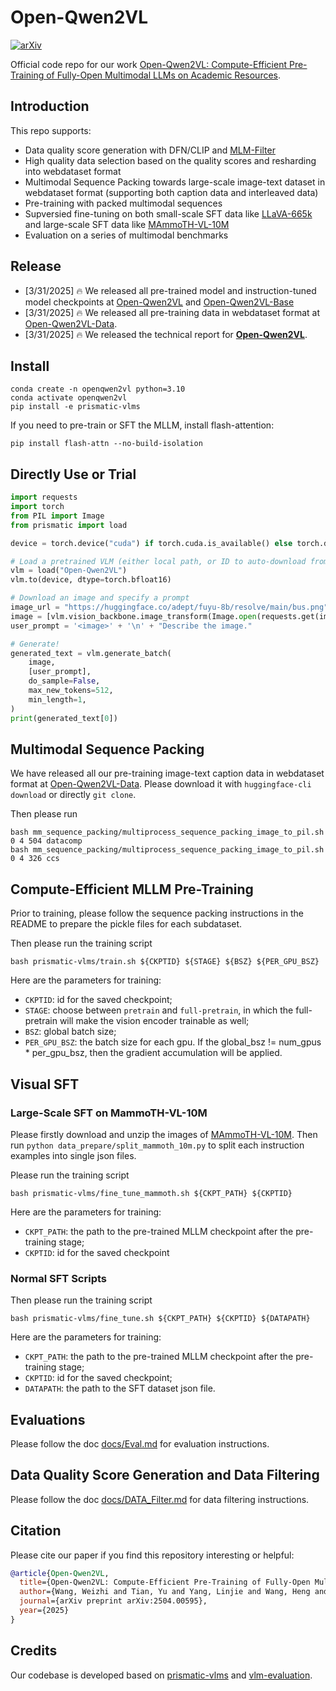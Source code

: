 # Open-Qwen2VL

[![arXiv](https://img.shields.io/badge/arXiv-2402.07865-df2a2a.svg?style=for-the-badge)](https://arxiv.org/abs/2504.00595)

Official code repo for our work [Open-Qwen2VL: Compute-Efficient Pre-Training of Fully-Open Multimodal LLMs on Academic Resources](https://victorwz.github.io/Open-Qwen2VL/).

## Introduction
This repo supports:
- Data quality score generation with DFN/CLIP and [MLM-Filter](https://github.com/Victorwz/MLM_Filter)
- High quality data selection based on the quality scores and resharding into webdataset format
- Multimodal Sequence Packing towards large-scale image-text dataset in webdataset format (supporting both caption data and interleaved data)
- Pre-training with packed multimodal sequences
- Supversied fine-tuning on both small-scale SFT data like [LLaVA-665k](https://huggingface.co/datasets/liuhaotian/LLaVA-Instruct-150K/blob/main/llava_v1_5_mix665k.json) and large-scale SFT data like [MAmmoTH-VL-10M](https://huggingface.co/datasets/MAmmoTH-VL/MAmmoTH-VL-Instruct-12M)
- Evaluation on a series of multimodal benchmarks


## Release
- [3/31/2025] 🔥 We released all pre-trained model and instruction-tuned model checkpoints at [Open-Qwen2VL](https://huggingface.co/weizhiwang/Open-Qwen2VL) and [Open-Qwen2VL-Base](https://huggingface.co/weizhiwang/Open-Qwen2VL-Base)
- [3/31/2025] 🔥 We released all pre-training data in webdataset format at [Open-Qwen2VL-Data](https://huggingface.co/datasets/weizhiwang/Open-Qwen2VL-Data).
- [3/31/2025] 🔥 We released the technical report for [**Open-Qwen2VL**](https://arxiv.org/abs/2504.00595).

## Install

```Shell
conda create -n openqwen2vl python=3.10
conda activate openqwen2vl
pip install -e prismatic-vlms
```

If you need to pre-train or SFT the MLLM, install flash-attention:
```
pip install flash-attn --no-build-isolation
```

## Directly Use or Trial
```python
import requests
import torch
from PIL import Image
from prismatic import load

device = torch.device("cuda") if torch.cuda.is_available() else torch.device("cpu")

# Load a pretrained VLM (either local path, or ID to auto-download from the HF Hub)
vlm = load("Open-Qwen2VL")
vlm.to(device, dtype=torch.bfloat16)

# Download an image and specify a prompt
image_url = "https://huggingface.co/adept/fuyu-8b/resolve/main/bus.png"
image = [vlm.vision_backbone.image_transform(Image.open(requests.get(image_url, stream=True).raw).convert("RGB")).unsqueeze(0)]
user_prompt = '<image>' + '\n' + "Describe the image."

# Generate!
generated_text = vlm.generate_batch(
    image,
    [user_prompt],
    do_sample=False,
    max_new_tokens=512,
    min_length=1,
)
print(generated_text[0])
```

## Multimodal Sequence Packing
We have released all our pre-training image-text caption data in webdataset format at [Open-Qwen2VL-Data](https://huggingface.co/datasets/weizhiwang/Open-Qwen2VL-Data). Please download it with ```huggingface-cli download``` or directly ```git clone```.

Then please run
```shell
bash mm_sequence_packing/multiprocess_sequence_packing_image_to_pil.sh 0 4 504 datacomp
bash mm_sequence_packing/multiprocess_sequence_packing_image_to_pil.sh 0 4 326 ccs
```

## Compute-Efficient MLLM Pre-Training
Prior to training, please follow the sequence packing instructions in the README to prepare the pickle files for each subdataset.

Then please run the training script
```Shell
bash prismatic-vlms/train.sh ${CKPTID} ${STAGE} ${BSZ} ${PER_GPU_BSZ}
```
Here are the parameters for training:
- `CKPTID`: id for the saved checkpoint;
- `STAGE`: choose between `pretrain` and `full-pretrain`, in which the full-pretrain will make the vision encoder trainable as well;
- `BSZ`: global batch size;
- `PER_GPU_BSZ`: the batch size for each gpu. If the global_bsz != num_gpus * per_gpu_bsz, then the gradient accumulation will be applied.

## Visual SFT
### Large-Scale SFT on MammoTH-VL-10M
Please firstly download and unzip the images of [MAmmoTH-VL-10M](https://huggingface.co/datasets/MAmmoTH-VL/MAmmoTH-VL-Instruct-12M). Then run ```python data_prepare/split_mammoth_10m.py``` to split each instruction examples into single json files.

Please run the training script
```Shell
bash prismatic-vlms/fine_tune_mammoth.sh ${CKPT_PATH} ${CKPTID}
```
Here are the parameters for training:
- `CKPT_PATH`: the path to the pre-trained MLLM checkpoint after the pre-training stage;
- `CKPTID`: id for the saved checkpoint

### Normal SFT Scripts

Then please run the training script
```Shell
bash prismatic-vlms/fine_tune.sh ${CKPT_PATH} ${CKPTID} ${DATAPATH}
```
Here are the parameters for training:
- `CKPT_PATH`: the path to the pre-trained MLLM checkpoint after the pre-training stage;
- `CKPTID`: id for the saved checkpoint;
- `DATAPATH`: the path to the SFT dataset json file.

## Evaluations
Please follow the doc [docs/Eval.md](docs/Eval.md) for evaluation instructions.

## Data Quality Score Generation and Data Filtering
Please follow the doc [docs/DATA_Filter.md](docs/DATA_Filter.md) for data filtering instructions.

## Citation

Please cite our paper if you find this repository interesting or helpful:
```bibtex
@article{Open-Qwen2VL,
  title={Open-Qwen2VL: Compute-Efficient Pre-Training of Fully-Open Multimodal LLMs on Academic Resources},
  author={Wang, Weizhi and Tian, Yu and Yang, Linjie and Wang, Heng and Yan, Xifeng},
  journal={arXiv preprint arXiv:2504.00595},
  year={2025}
}
```


## Credits
Our codebase is developed based on [prismatic-vlms](https://github.com/TRI-ML/prismatic-vlms) and [vlm-evaluation](https://github.com/TRI-ML/vlm-evaluation).